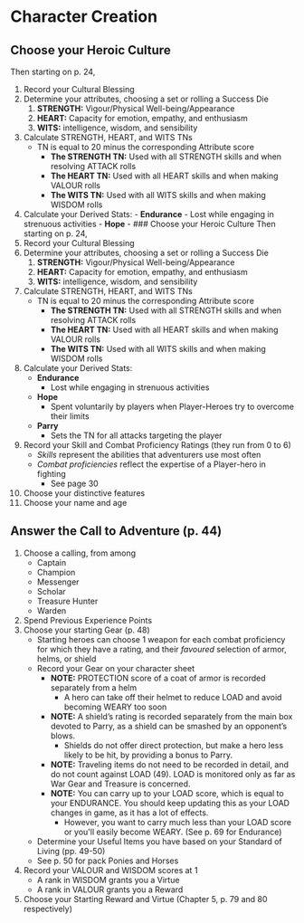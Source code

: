 # Character Creation

## Choose your Heroic Culture
Then starting on p. 24,
1. Record your Cultural Blessing
2. Determine your attributes, choosing a set or rolling a Success Die
	1. **STRENGTH:** Vigour/Physical Well-being/Appearance
	2. **HEART:** Capacity for emotion, empathy, and enthusiasm
	3. **WITS:** intelligence, wisdom, and sensibility
3. Calculate STRENGTH, HEART, and WITS TNs
	- TN is equal to 20 minus the corresponding Attribute score
		- **The STRENGTH TN:** Used with all STRENGTH skills and when resolving ATTACK rolls
		- **The HEART TN:** Used with all HEART skills and when making VALOUR rolls
		- **The WITS TN:** Used with all WITS skills and when making WISDOM rolls 
4. Calculate your Derived Stats:
		- **Endurance**
			- Lost while engaging in strenuous activities
		- **Hope**
			- ### Choose your Heroic Culture
Then starting on p. 24,
1. Record your Cultural Blessing
2. Determine your attributes, choosing a set or rolling a Success Die
	1. **STRENGTH:** Vigour/Physical Well-being/Appearance
	2. **HEART:** Capacity for emotion, empathy, and enthusiasm
	3. **WITS:** intelligence, wisdom, and sensibility
3. Calculate STRENGTH, HEART, and WITS TNs
	- TN is equal to 20 minus the corresponding Attribute score
		- **The STRENGTH TN:** Used with all STRENGTH skills and when resolving ATTACK rolls
		- **The HEART TN:** Used with all HEART skills and when making VALOUR rolls
		- **The WITS TN:** Used with all WITS skills and when making WISDOM rolls 
4. Calculate your Derived Stats:
	- **Endurance**
		- Lost while engaging in strenuous activities
	- **Hope**
		- Spent voluntarily by players when Player-Heroes try to overcome their limits
	- **Parry**
		- Sets the TN for all attacks targeting the player
5. Record your Skill and Combat Proficiency Ratings (they run from 0 to 6)
	- *Skills* represent the abilities that adventurers use most often
	- *Combat proficiencies* reflect the expertise of a Player-hero in fighting
		- See page 30
6. Choose your distinctive features
7. Choose your name and age

## Answer the Call to Adventure (p. 44)
1. Choose a calling, from among 
	- Captain
	- Champion
	- Messenger
	- Scholar
	- Treasure Hunter
	- Warden
2. Spend Previous Experience Points
3. Choose your starting Gear (p. 48)
	-  Starting heroes can choose 1 weapon for each combat proficiency for which they have a rating, and their *favoured* selection of armor, helms, or shield
	- Record your Gear on your character sheet
		- **NOTE:** PROTECTION score of a coat of armor is recorded separately from a helm
			- A hero can take off their helmet to reduce LOAD and avoid becoming WEARY too soon
		-  **NOTE:** A shield’s rating is recorded separately from the main box devoted to Parry, as a shield can be smashed by an opponent’s blows.
			- Shields do not offer direct protection, but make a hero less likely to be hit, by providing a bonus to Parry.
		- **NOTE:** Traveling items do not need to be recorded in detail, and do not count against LOAD (49). LOAD is monitored only as far as War Gear and Treasure is concerned.
		- **NOTE:** You can carry up to your LOAD score, which is equal to your ENDURANCE. You should keep updating this as your LOAD changes in game, as it has a lot of effects.
			- However, you want to carry much less than your LOAD score or you'll easily become WEARY. (See p. 69 for Endurance)
	- Determine your Useful Items you have based on your Standard of Living (pp. 49-50)
	- See p. 50 for pack Ponies and Horses
4. Record your VALOUR and WISDOM scores at 1
	- A rank in WISDOM grants you a Virtue
	- A rank in VALOUR grants you a Reward
5. Choose your Starting Reward and Virtue (Chapter 5, p. 79 and 80 respectively)